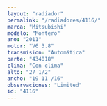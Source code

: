 ```yaml
---
layout: "radiador"
permalink: "/radiadores/4116/"
marca: "Mitsubishi"
modelo: "Montero"
ano: "2011"
motor: "V6 3.8"
transmision: "Automática"
parte: "434018"
clima: "Con clima"
alto: "27 1/2"
ancho: "19 11 /16"
observaciones: "Limited"
id: "4116"
---
```


